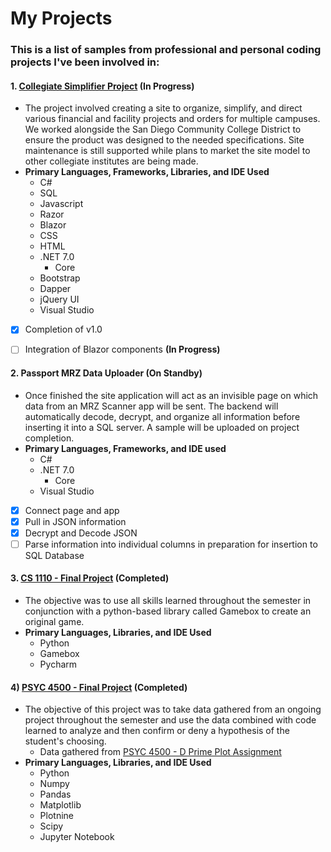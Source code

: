 # My Projects

### This is a list of samples from professional and personal coding projects I've been involved in:

#### 1. [Collegiate Simplifier Project](https://github.com/PilatiEric/my-projects-and-portfolio/tree/main/Collegiate%20Simplifier%20Project) (In Progress)
   - The project involved creating a site to organize, simplify, and direct various financial and facility projects and orders for multiple campuses.
      We worked alongside the San Diego Community College District to ensure the product was designed to the needed specifications.
      Site maintenance is still supported while plans to market the site model to other collegiate institutes are being made.
   - **Primary Languages, Frameworks, Libraries, and IDE Used**
      - C#
      - SQL
      - Javascript
      - Razor
      - Blazor
      - CSS
      - HTML
      - .NET 7.0
        - Core
      - Bootstrap
      - Dapper
      - jQuery UI
      - Visual Studio
- [X] Completion of v1.0
- [ ] Integration of Blazor components **(In Progress)**

   
#### 2. Passport MRZ Data Uploader (On Standby)
   - Once finished the site application will act as an invisible page on which data from an MRZ Scanner app will be sent. The backend will automatically
     decode, decrypt, and organize all information before inserting it into a SQL server. A sample will be uploaded on project completion.
   - **Primary Languages, Frameworks, and IDE used**
      - C#
      - .NET 7.0
        - Core
      - Visual Studio
- [X] Connect page and app
- [X] Pull in JSON information
- [X] Decrypt and Decode JSON
- [ ] Parse information into individual columns in preparation for insertion to SQL Database

#### 3. [CS 1110 - Final Project](https://github.com/PilatiEric/my-projects-and-portfolio/tree/main/CS_1110_Final_Project) (Completed)
   - The objective was to use all skills learned throughout the semester in conjunction with a python-based library called Gamebox to create an original game.
   - **Primary Languages, Libraries, and IDE Used**
      - Python
      - Gamebox
      - Pycharm

#### 4) [PSYC 4500 - Final Project](https://github.com/PilatiEric/my-projects-and-portfolio/blob/main/PSYC_4500_Final_Project.ipynb) (Completed)
   - The objective of this project was to take data gathered from an ongoing project throughout the semester and use the data combined with code learned to analyze and then confirm or deny a hypothesis of the student's choosing.
     - Data gathered from [PSYC 4500 - D Prime Plot Assignment](https://github.com/PilatiEric/my-projects-and-portfolio/blob/main/PSYC_4500_D_Prime_Plot_Assignment.ipynb)
   - **Primary Languages, Libraries, and IDE Used**
      - Python
      - Numpy
      - Pandas
      - Matplotlib
      - Plotnine
      - Scipy
      - Jupyter Notebook

